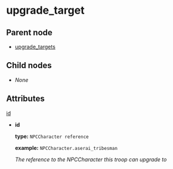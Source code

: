 # upgrade\_target

## Parent node

* [upgrade\_targets](./)

## Child nodes

* _None_

## Attributes

[id](upgrade_target.md#id)

* **id**

  **type:**  `NPCCharacter reference`  

  **example:**  `NPCCharacter.aserai_tribesman`    

  _The reference to the NPCCharacter this troop can upgrade to_    

